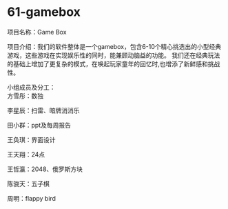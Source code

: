 # 61-gamebox
项目名称：Game Box

项目介绍：我们的软件整体是一个gamebox，包含6-10个精心挑选出的小型经典游戏，这些游戏在实现娱乐性的同时，能兼顾动脑益的功能。
我们还在经典玩法的基础上增加了更复杂的模式，在唤起玩家童年的回忆时,也增添了新鲜感和挑战性。

小组成员及分工：  
方雪彤：数独

李星辰：扫雷、暗牌消消乐

田小群：ppt及每周报告

王奂琪：界面设计

王天翔：24点

王哲瀛：2048、俄罗斯方块

陈骁天：五子棋

周明：flappy bird
